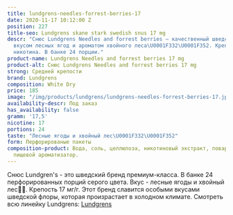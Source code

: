 ```yaml
---
title: lundgrens-needles-forrest-berries-17
date: 2020-11-17 10:12:00 Z
position: 227
title-seo: Lundgrens skane stark swedish snus 17 mg
descr: "Снюс Lundgrens Needles and forrest berries — качественный шведский снюс со
  вкусом лесных ягод и ароматом хвойного леса\U0001F332\U0001F352. Крепость 17 мг
  никотина. В банке 24 порции."
product-name: Lundgrens Needles and forrest berries 17 mg
product-alt: Снюс Lundgrens Needles and forrest berries 17 mg
strong: Средней крепости
brand: Lundgrens
composition: White Dry
price: 185
image: "/img/products/lundgrens/lundgrens-needles-forrest-berries-17.jpg"
availability-descr: Под заказ
has_availability: false
gramm: '17,5'
nicotine: 17
portions: 24
taste: "Лесные ягоды и хвойный лес\U0001F332\U0001F352"
form: Перфорированые пакеты
composition-product: Вода, соль, целлюлоза, никотиновый экстракт, поваренная сода,
  пищевой ароматизатор.
---
```


Снюс Lundgren's - это  шведский бренд премиум-класса. В банке 24 перфорированных порций серого цвета. Вкус - лесные ягоды и хвойный лес🌲🍒. Крепость 17 мг/г. Этот бренд славится особыми вкусами шведской флоры, которая произрастает в холодном климате. Смотреть всю линейку Lundgrens: <a href="/lundgrens-snus">Lundgrens</a>